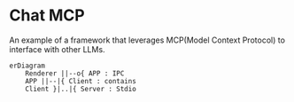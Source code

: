 # Chat MCP

An example of a framework that leverages MCP(Model Context Protocol) to interface with other LLMs.

```mermaid
erDiagram
    Renderer ||--o{ APP : IPC
    APP ||--|{ Client : contains
    Client }|..|{ Server : Stdio
```
